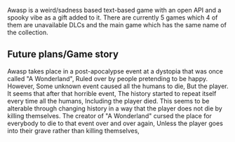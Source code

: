 Awasp is a weird/sadness based text-based game with an open API and a spooky vibe as a gift added to it. There are currently 5 games which 4 of them are unavailable DLCs and the main game which has the same name of the collection.

## Future plans/Game story
Awasp takes place in a post-apocalypse event at a dystopia that was once called "A Wonderland", Ruled over by people pretending to be happy. However, Some unknown event caused all the humans to die, But the player. It seems that after that horrible event, The history started to repeat itself every time all the humans, Including the player died. This seems to be alterable through changing history in a way that the player does not die by killing themselves. The creator of "A Wonderland" cursed the place for everybody to die to that event over and over again, Unless the player goes into their grave rather than killing themselves, 